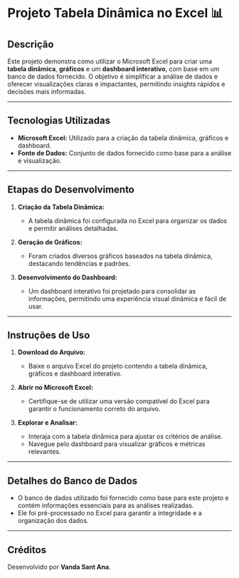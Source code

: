 # Projeto Tabela Dinâmica no Excel 📊

## Descrição  
Este projeto demonstra como utilizar o Microsoft Excel para criar uma **tabela dinâmica**, **gráficos** e um **dashboard interativo**, com base em um banco de dados fornecido. O objetivo é simplificar a análise de dados e oferecer visualizações claras e impactantes, permitindo insights rápidos e decisões mais informadas.

---

## Tecnologias Utilizadas  
- **Microsoft Excel:** Utilizado para a criação da tabela dinâmica, gráficos e dashboard.  
- **Fonte de Dados:** Conjunto de dados fornecido como base para a análise e visualização.

---

## Etapas do Desenvolvimento  

1. **Criação da Tabela Dinâmica:**  
   - A tabela dinâmica foi configurada no Excel para organizar os dados e permitir análises detalhadas.  

2. **Geração de Gráficos:**  
   - Foram criados diversos gráficos baseados na tabela dinâmica, destacando tendências e padrões.  

3. **Desenvolvimento do Dashboard:**  
   - Um dashboard interativo foi projetado para consolidar as informações, permitindo uma experiência visual dinâmica e fácil de usar.

---

## Instruções de Uso  

1. **Download do Arquivo:**  
   - Baixe o arquivo Excel do projeto contendo a tabela dinâmica, gráficos e dashboard interativo.  

2. **Abrir no Microsoft Excel:**  
   - Certifique-se de utilizar uma versão compatível do Excel para garantir o funcionamento correto do arquivo.  

3. **Explorar e Analisar:**  
   - Interaja com a tabela dinâmica para ajustar os critérios de análise.  
   - Navegue pelo dashboard para visualizar gráficos e métricas relevantes.

---

## Detalhes do Banco de Dados  
- O banco de dados utilizado foi fornecido como base para este projeto e contém informações essenciais para as análises realizadas.  
- Ele foi pré-processado no Excel para garantir a integridade e a organização dos dados.

---

## Créditos  
Desenvolvido por **Vanda Sant Ana**.  


